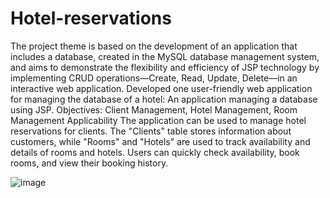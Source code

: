 # Hotel-reservations
The project theme is based on the development of an application that includes a database, created in the MySQL database management system, and aims to demonstrate the flexibility and efficiency of JSP technology by implementing CRUD operations—Create, Read, Update, Delete—in an interactive web application.
Developed one user-friendly web application for managing the database of a hotel:  An application managing a database using JSP.
Objectives: Client Management, Hotel Management, Room Management
Applicability
The application can be used to manage hotel reservations for clients. The "Clients" table stores information about customers, while "Rooms" and "Hotels" are used to track availability and details of rooms and hotels. Users can quickly check availability, book rooms, and view their booking history.


![image](https://github.com/user-attachments/assets/9fa3c770-85a4-4a36-b4bc-fa2a182d8a54)
